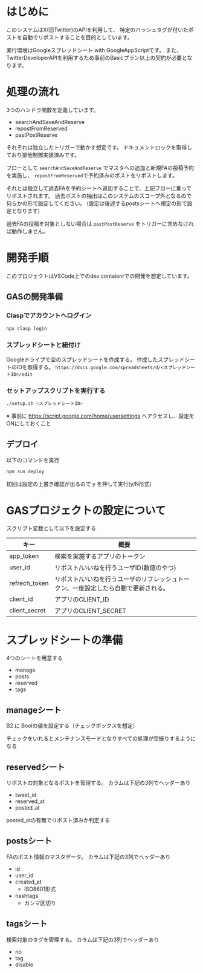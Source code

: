 # はじめに
このシステムはX(旧Twitter)のAPIを利用して、
特定のハッシュタグが付いたポストを自動でリポストすることを目的としています。

実行環境はGoogleスプレッドシート with GoogleAppScriptです。
また、TwitterDeveloperAPIを利用するため事前のBasicプラン以上の契約が必要となります。

# 処理の流れ
3つのハンドラ関数を定義しています。
- searchAndSaveAndReserve
- repostFromReserved
- pastPostReserve

それぞれは独立したトリガーで動かす想定です。
ドキュメントロックを取得しており排他制御実装済みです。

フローとして `searchAndSaveAndReserve` でマスタへの追加と新規FAの投稿予約を実施し、
`repostFromReserved`で予約済みのポストをリポストします。

それとは独立して過去FAを予約シートへ追加することで、上記フローに乗ってリポストされます。
過去ポストの抽出はこのシステムのスコープ外となるので何らかの形で設定してください。
(設定は後述するpostsシートへ規定の形で設定となります)

過去FAの投稿を対象としない場合は `pastPostReserve` をトリガーに含めなければ動作しません。

# 開発手順

このプロジェクトはVSCode上でのdev contaienrでの開発を想定しています。

## GASの開発準備
### Claspでアカウントへログイン
```sh
npx clasp login
```

### スプレッドシートと紐付け
Googleドライブで空のスプレッドシートを作成する。
作成したスプレッドシートのIDを取得する。
`https://docs.google.com/spreadsheets/d/<スプレッドシートID>/edit`

### セットアップスクリプトを実行する

```sh
./setup.sh <スプレッドシートID>
```
※ 事前に https://script.google.com/home/usersettings へアクセスし、設定をONにしておくこと

## デプロイ
以下のコマンドを実行
```sh
npm run deploy
```

初回は設定の上書き確認が出るので y を押して実行(y/N形式)

# GASプロジェクトの設定について
スクリプト変数として以下を設定する

キー | 概要
---|---
app_token | 検索を実施するアプリのトークン
user_id | リポスト/いいねを行うユーザID(数値のやつ)
refrech_token | リポスト/いいねを行うユーザのリフレッシュトークン。一度設定したら自動で更新される。
client_id | アプリのCLIENT_ID
client_secret | アプリのCLIENT_SECRET


# スプレッドシートの準備

4つのシートを用意する
- manage
- posts
- reserved
- tags

## manageシート
B2 に Boolの値を設定する（チェックボックスを想定）

チェックをいれるとメンテナンスモードとなりすべての処理が空振りするようになる

## reservedシート
リポストの対象となるポストを管理する。
カラムは下記の3列でヘッダーあり
- tweet_id
- reserved_at
- posted_at

posted_atの有無でリポスト済みか判定する

## postsシート
FAのポスト情報のマスタデータ。
カラムは下記の3列でヘッダーあり
- id
- user_id
- created_at
  - ISO8601形式
- hashtags
  - カンマ区切り

## tagsシート
検索対象のタグを管理する。
カラムは下記の3列でヘッダーあり
- no
- tag
- disable
